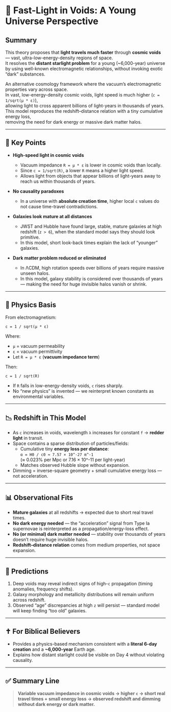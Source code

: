 # 🌌 Fast-Light in Voids: A Young Universe Perspective

## Summary

This theory proposes that **light travels much faster** through **cosmic voids** — vast, ultra-low-energy-density regions of space.  
It resolves the **distant starlight problem** for a young (~6,000-year) universe by using well-known electromagnetic relationships, without invoking exotic “dark” substances.

An alternative cosmology framework where the vacuum’s electromagnetic properties vary across space.  
In vast, low-energy-density cosmic voids, light speed is much higher (`c = 1/sqrt(μ * ε)`),  
allowing light to cross apparent billions of light-years in thousands of years.  
This model reproduces the redshift–distance relation with a tiny cumulative energy loss,  
removing the need for dark energy or massive dark matter halos.

---

## 🧠 Key Points

- **High-speed light in cosmic voids**  
  - Vacuum impedance `R = μ * ε` is lower in cosmic voids than locally.
  - Since `c = 1/sqrt(R)`, a lower `R` means a higher light speed.
  - Allows light from objects that appear billions of light-years away to reach us within thousands of years.

- **No causality paradoxes**  
  - In a universe with **absolute creation time**, higher local `c` values do not cause time-travel contradictions.

- **Galaxies look mature at all distances**  
  - JWST and Hubble have found large, stable, mature galaxies at high redshift (`z > 6`), when the standard model says they should look primitive.
  - In this model, short look-back times explain the lack of “younger” galaxies.

- **Dark matter problem reduced or eliminated**  
  - In ΛCDM, high rotation speeds over billions of years require massive unseen halos.
  - In this model, galaxy stability is considered over thousands of years — making the need for huge invisible halos vanish or shrink.

---

## 🔬 Physics Basis

From electromagnetism:

`c = 1 / sqrt(μ * ε)`

Where:  
- `μ` = vacuum permeability  
- `ε` = vacuum permittivity  
- Let `R = μ * ε` (**vacuum impedance term**)

Then:

`c = 1 / sqrt(R)`

- If `R` falls in low-energy-density voids, `c` rises sharply.  
- No “new physics” is invented — we reinterpret known constants as environmental variables.

---

## 📉 Redshift in This Model

- As `c` increases in voids, wavelength `λ` increases for constant `f` → **redder light** in transit.
- Space contains a sparse distribution of particles/fields:
  - Cumulative tiny **energy loss per distance**:  
    `α = H0 / c0 ≈ 7.57 × 10^-27 m^-1`  
    (≈ 0.023% per Mpc or 7.16 × 10^-11 per light-year)
  - Matches observed Hubble slope without expansion.
- Dimming = inverse-square geometry + small cumulative energy loss — not acceleration.

---

## 📊 Observational Fits

- **Mature galaxies** at all redshifts → expected due to short real travel times.
- **No dark energy needed** — the “acceleration” signal from Type Ia supernovae is reinterpreted as a propagation/energy-loss effect.
- **No (or minimal) dark matter needed** — stability over thousands of years doesn’t require huge invisible halos.
- **Redshift–distance relation** comes from medium properties, not space expansion.

---

## 📌 Predictions

1. Deep voids may reveal indirect signs of high-`c` propagation (timing anomalies, frequency shifts).
2. Galaxy morphology and metallicity distributions will remain uniform across redshift.
3. Observed “age” discrepancies at high `z` will persist — standard model will keep finding “too old” galaxies.

---

## ✝️ For Biblical Believers

- Provides a physics-based mechanism consistent with a **literal 6-day creation** and a **~6,000-year** Earth age.
- Explains how distant starlight could be visible on Day 4 without violating causality.

---

## ✅ Summary Line

> **Variable vacuum impedance in cosmic voids → higher `c` → short real travel times + small energy loss → observed redshift and dimming without dark energy or dark matter.**
